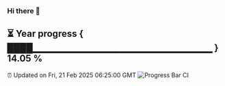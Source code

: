### Hi there 👋
⏳ Year progress { ████▁▁▁▁▁▁▁▁▁▁▁▁▁▁▁▁▁▁▁▁▁▁▁▁▁▁ } 14.05 %
---
⏰ Updated on Fri, 21 Feb 2025 06:25:00 GMT
![Progress Bar CI](https://github.com/liununu/liununu/workflows/Progress%20Bar%20CI/badge.svg)
